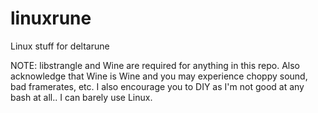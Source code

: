 # linuxrune
Linux stuff for deltarune

NOTE: libstrangle and Wine are required for anything in this repo. Also acknowledge that Wine is Wine and you may experience choppy sound, bad framerates, etc. I also encourage you to DIY as I'm not good at any bash at all.. I can barely use Linux.
